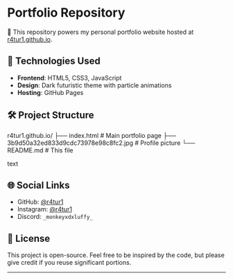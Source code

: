 # Portfolio Repository

🚀 This repository powers my personal portfolio website hosted at [r4tur1.github.io](https://r4tur1.github.io).

## 🔧 Technologies Used
- **Frontend**: HTML5, CSS3, JavaScript
- **Design**: Dark futuristic theme with particle animations
- **Hosting**: GitHub Pages

## 🛠️ Project Structure
r4tur1.github.io/
├── index.html # Main portfolio page
├── 3b9d50a32ed833d9cdc73978e98c8fc2.jpg # Profile picture
└── README.md # This file

text

## 🌐 Social Links
- GitHub: [@r4tur1](https://github.com/r4tur1)
- Instagram: [@r4tur1](https://www.instagram.com/r4tur1/)
- Discord: `_monkeyxdxluffy_`

## 📜 License
This project is open-source. Feel free to be inspired by the code, but please give credit if you reuse significant portions.

---
